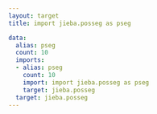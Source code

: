```yaml
---
layout: target
title: import jieba.posseg as pseg

data:
  alias: pseg
  count: 10
  imports:
  - alias: pseg
    count: 10
    import: import jieba.posseg as pseg
    target: jieba.posseg
  target: jieba.posseg
---
```

